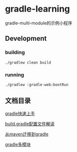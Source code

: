 # gradle-learning
gradle-multi-module的示例小程序

## Development
### building
```
./gradlew clean build
```
### running
```
./gradlew :gradle-web:bootRun
```

## 文档目录
[gradle快速上手](gradle-docs/src/docs/gradle快速上手.md)

[build.gradle配置文件解读](gradle-docs/src/docs/build.gradle配置文件解读.md)

[从maven迁移到gradle](gradle-docs/src/docs/从maven迁移到gradle.md)

[gradle多模块](gradle-docs/src/docs/gradle多模块.md)